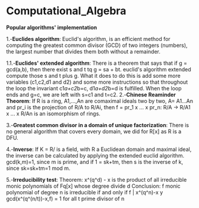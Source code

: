 # Computational_Algebra
**Popular algorithms' implementation**

  1.-**Euclides algorithm**:
    Euclid's algorithm, is an efficient method for computing the greatest common divisor (GCD) of two integers (numbers), the largest number that divides 
    them both without a remainder. 
    
  1.1.-**Euclides' extended algorithm**:
    There is a theorem that says that if g = gcd(a,b), then there exist s and t tq g = sa + bt. euclid's algorithm extended compute those s and t 
    plus g. What it does to do this is add some more variables (c1,c2,d1 and d2) and some more instructions so that throughout the loop the 
    invariant c1*a+c2*b=c, d1*a+d2*b=d is fulfilled. When the loop ends and g=c, we are left with s=c1 and t=c2.
  2.-**Chinese Reaminder Theorem**:
    If R is a ring, A1,...,An are comaximal ideals two by two, A= A1...An and pr_i is the projection of R/A to R/Ai, then f = pr_1 x ... x pr_n: R/A -> R/A1 x ... x R/An 
    is an isomorphism of rings. 
    
  3.-**Greatest common divisor in a domain of unique factorization**:
      There is no general algorithm that covers every domain, we did for R[x] as R is a DFU. 
    
  4.-**Inverse**:
    If K = R/<m> is a field, with R a Euclidean domain and <m> maximal ideal, the inverse can be calculated by applying the extended euclid algorithm. 
    gcd(k,m)=1, since m is prime, and if 1 = sk+tm, then s is the inverse of k, since sk=sk+tm=1 mod m.
    
  5.-**Irreducibility test**: 
    Theorem: x^(q^d) - x is the product of all irreducible monic polynomials of Fq[x] whose degree divide d 
    Conclusion: f monic polynomial of degree n is irreducible if and only if f | x^(q^n)-x y gcd(x^(q^(n/t))-x,f) = 1 for all t prime divisor of n
    
